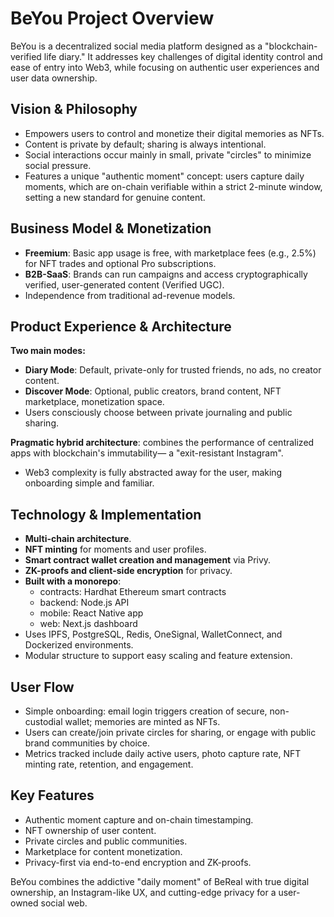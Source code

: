 # BeYou Project Overview

BeYou is a decentralized social media platform designed as a "blockchain-verified life diary." It addresses key challenges of digital identity control and ease of entry into Web3, while focusing on authentic user experiences and user data ownership.

## Vision & Philosophy

- Empowers users to control and monetize their digital memories as NFTs.
- Content is private by default; sharing is always intentional.
- Social interactions occur mainly in small, private "circles" to minimize social pressure.
- Features a unique "authentic moment" concept: users capture daily moments, which are on-chain verifiable within a strict 2-minute window, setting a new standard for genuine content.

## Business Model & Monetization

- **Freemium**: Basic app usage is free, with marketplace fees (e.g., 2.5%) for NFT trades and optional Pro subscriptions.
- **B2B-SaaS**: Brands can run campaigns and access cryptographically verified, user-generated content (Verified UGC).
- Independence from traditional ad-revenue models.

## Product Experience & Architecture

**Two main modes:**
- **Diary Mode**: Default, private-only for trusted friends, no ads, no creator content.
- **Discover Mode**: Optional, public creators, brand content, NFT marketplace, monetization space.
- Users consciously choose between private journaling and public sharing.

**Pragmatic hybrid architecture**: combines the performance of centralized apps with blockchain's immutability— a "exit-resistant Instagram".
- Web3 complexity is fully abstracted away for the user, making onboarding simple and familiar.

## Technology & Implementation

- **Multi-chain architecture**.
- **NFT minting** for moments and user profiles.
- **Smart contract wallet creation and management** via Privy.
- **ZK-proofs and client-side encryption** for privacy.
- **Built with a monorepo**:
  - contracts: Hardhat Ethereum smart contracts
  - backend: Node.js API
  - mobile: React Native app
  - web: Next.js dashboard
- Uses IPFS, PostgreSQL, Redis, OneSignal, WalletConnect, and Dockerized environments.
- Modular structure to support easy scaling and feature extension.

## User Flow

- Simple onboarding: email login triggers creation of secure, non-custodial wallet; memories are minted as NFTs.
- Users can create/join private circles for sharing, or engage with public brand communities by choice.
- Metrics tracked include daily active users, photo capture rate, NFT minting rate, retention, and engagement.

## Key Features

- Authentic moment capture and on-chain timestamping.
- NFT ownership of user content.
- Private circles and public communities.
- Marketplace for content monetization.
- Privacy-first via end-to-end encryption and ZK-proofs.

BeYou combines the addictive "daily moment" of BeReal with true digital ownership, an Instagram-like UX, and cutting-edge privacy for a user-owned social web.
